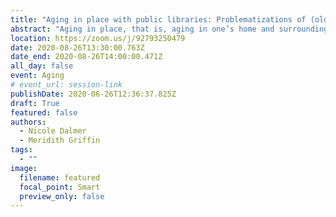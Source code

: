 ```yaml
---
title: "Aging in place with public libraries: Problematizations of (older) age in Canadian public library policies"
abstract: "Aging in place, that is, aging in one’s home and surrounding community for as long as possible, is a desire and expectation of both older adults and government agencies as it presumes independence for the former and savings for the latter. Within a broader research program that aims to unpack public libraries’ role and response to aging communities, this paper applies Carol Bacchi’s WPR analytical tool (What’s the Problem Represented to Be?) to structure the analysis of five Ontario public library systems’ policy documents. In examining the often-unnoticed assumptions surrounding age embedded in these policy texts, this paper critically explores and imagines the possibilities of public library branches as community infrastructures that contribute to sustainable and engaged age-friendly communities."
location: https://zoom.us/j/92793250479
date: 2020-08-26T13:30:00.763Z
date_end: 2020-08-26T14:00:00.471Z
all_day: false
event: Aging
# event_url: session-link
publishDate: 2020-06-26T12:36:37.825Z
draft: True
featured: false
authors:
  - Nicole Dalmer
  - Meridith Griffin
tags:
  - ""
image:
  filename: featured
  focal_point: Smart
  preview_only: false
---
```

